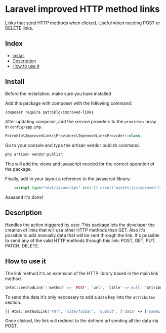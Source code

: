 # Laravel improved HTTP method links

Links that send HTTP methods when clicked. Useful when needing POST or DELETE links.

## Index

* [Install](#install)
* [Description](#description)
* [How to use it](#how-to-use-it)


## Install

Before the installation, make sure you have installed 

Add this package with composer with the following command:

```bash
composer require patroklo/improved-links
```

After updating composer, add the service providers to the `providers` array in `config/app.php`.

```php
Patroklo\ImprovedLinks\Providers\ImprovedLinksProvider::class,
```

Go to your console and type the artisan vendor publish command.

```bash
php artisan vendor:publish
```

This will add the views and javascript needed for the correct operation of the package.

Finally, add in your layout a reference to the javascript library:

```html
    <script type="text/javascript" src="{{ asset('assets/js/improved-links.js') }}"></script>
```

Aaaaand it's done! 


## Description

Handles the action triggered by user.
This package lets the developer the creation of links that will use other HTTP methods than GET. Also it's possible to add manually data that will be sent through the link.
It's possible to send any of the valid HTTP methods through this link: POST, GET, PUT, PATCH, DELETE.


## How to use it

The link method it's an extension of the HTTP library based in the main link method.

```php
\Html::methodLink'('method' => 'POST', 'url', 'title' => null, 'attributes' => [], 'secure' => null, 'escape' => true);
```

To send the data it's only neccesary to add a `data` key into the `attributes` section.

```php
{{ Html::methodLink("PUT", 'site/foobar', 'Submit', ['data' => ['name1' => 'value1, 'name2' => 'value2']]) }}
```

Once clicked, the link will redirect to the defined url sending all the data via POST.